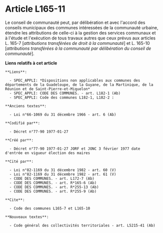 # Article L165-11

Le conseil de communauté peut, par délibération et avec l'accord des conseils municipaux des communes intéressées de la
communauté urbaine, étendre les attributions de celle-ci à la gestion des services communaux et à l'étude et l'exécution de
tous travaux autres que ceux prévus aux articles L. 165-7 [*attributions transférées de droit à la communauté*] et L. 165-10
[*attributions transférées à la communauté par délibération du conseil de communauté*].

**Liens relatifs à cet article**

	**Liens**:

	  - SPEC_APPLI: *Dispositions non applicables aux communes des départements de la Guadeloupe, de la Guyane, de la Martinique, de la Réunion et de Saint-Pierre-et-Miquelon*
	  - SPEC_APPLI: CODE DES COMMUNES. - art. L182-1 (Ab)
	  - SPEC_APPLI: Code des communes L182-1, L182-2 :

	**Anciens textes**:

	  - Loi n°66-1069 du 31 décembre 1966 - art. 6 (Ab)

	**Codifié par**:

	  - Décret n°77-90 1977-01-27

	**Créé par**:

	  - Décret n°77-90 1977-01-27 JORF et JONC 3 février 1977 date d'entrée en vigueur élection des maires

	**Cité par**:

	  - Loi n°82-1169 du 31 décembre 1982 - art. 60 (V)
	  - Loi n°82-1169 du 31 décembre 1982 - art. 61 (V)
	  - CODE DES COMMUNES. - art. L172-7 (Ab)
	  - CODE DES COMMUNES. - art. R*165-6 (Ab)
	  - CODE DES COMMUNES. - art. R*255-13 (Ab)
	  - CODE DES COMMUNES. - art. R*255-9 (Ab)

	**Cite**:

	  - Code des communes L165-7 et L165-10

	**Nouveaux textes**:

	  - Code général des collectivités territoriales - art. L5215-41 (Ab)
